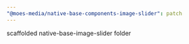 ```yaml
---
"@moes-media/native-base-components-image-slider": patch
---
```


scaffolded native-base-image-slider folder
